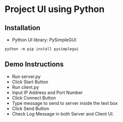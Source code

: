 # Project UI using Python

## Installation
- Python UI library: PySimpleGUI
```
python -m pip install pysimplegui
```

## Demo Instructions
- Run server.py
- Click Start Button
- Run client.py
- Input IP Address and Port Number
- Click Connect Button
- Type message to send to server inside the text box
- Click Send Button
- Check Log Message in both Server and Client UI. 